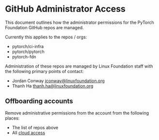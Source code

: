 # GitHub Administrator Access

This document outlines how the administrator permissions for the PyTorch 
Foundation GitHub repos are managed.

Currently this applies to the repos / orgs:

* pytorch/ci-infra
* pytorch/pytorch
* pytorch-fdn

Administration of these repos are managed by Linux Foundation staff with the
following primary points of contact:

* Jordan Conway <jconway@linuxfoundation.org>
* Thanh Ha <thanh.ha@linuxfoundation.org>

## Offboarding accounts

Remove administrative permissions from the account from the following places:

* The list of repos above
* All [cloud access](cloud-account-access.md)
